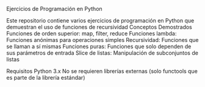 Ejercicios de Programación en Python

Este repositorio contiene varios ejercicios de programación en Python que demuestran el uso de funciones de recursividad
Conceptos Demostrados
Funciones de orden superior: map, filter, reduce
Funciones lambda: Funciones anónimas para operaciones simples
Recursividad: Funciones que se llaman a sí mismas
Funciones puras: Funciones que solo dependen de sus parámetros de entrada
Slice de listas: Manipulación de subconjuntos de listas

Requisitos
Python 3.x
No se requieren librerías externas (solo functools que es parte de la librería estándar)
